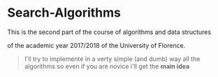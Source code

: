 # Search-Algorithms

This is the second part of the course of algorithms and data structures 

of the academic year 2017/2018 of the University of Florence. 

> I'll try to implemente in a verty simple (and dumb) way all the algorithms 
so even if you are novice i'll get the **main idea** 

